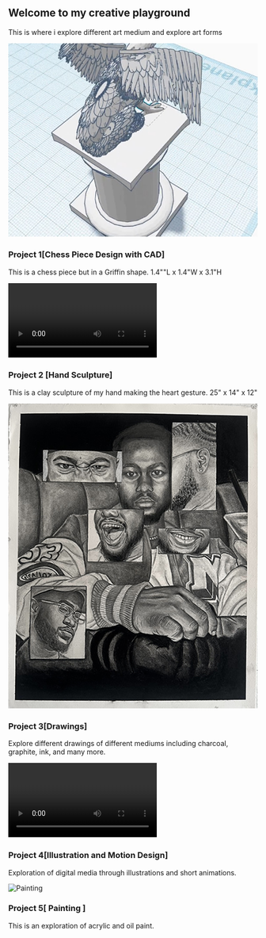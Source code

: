 ## Welcome to my creative playground
This is where i explore different art medium and explore art forms

![Chess Piece Design](../media/Chess%20piece%20-%20CAD/Screenshot%202024-01-15%20192031.jpg)
### Project 1[Chess Piece Design with CAD]
This is a chess piece but in a Griffin shape. 1.4""L x 1.4"W x 3.1"H


![Hand sculpture](../media/Hand%20sculpture/lv_0_20230427152417.mp4)
### Project 2 [Hand Sculpture]
This is a clay sculpture of my hand making the heart gesture. 25" x 14" x 12"

![Drawings](../media/Drawings/self%20portrait.jpg)
### Project 3[Drawings]
Explore different drawings of different mediums including charcoal, graphite, ink, and many more.

![Illustrations and Motions Designs](../media/Illustration%20and%20Motion%20Design/google%20doodle%20HP%20anim.mp4)
### Project 4[Illustration and Motion Design]
Exploration of digital media through illustrations and short animations.

![Painting](../media/Painting/#8%20Portrait%20painting%20(2022).jpg)
### Project 5[ Painting ]
This is an exploration of acrylic and oil paint.

